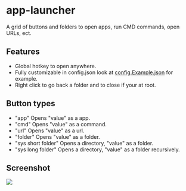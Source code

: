 # app-launcher
A grid of buttons and folders to open apps, run CMD commands, open URLs, ect.
## Features
* Global hotkey to open anywhere.
* Fully customizable in config.json look at [config.Example.json](https://github.com/ocboogie/app-launcher/blob/master/config.Example.json) for example.
* Right click to go back a folder and to close if your at root.

## Button types
* "app" Opens "value" as a app.
* "cmd" Opens "value" as a command.
* "url" Opens "value" as a url.
* "folder" Opens "value" as a folder.
* "sys short folder" Opens a directory, "value" as a folder.
* "sys long folder" Opens a directory, "value" as a folder recursively.

## Screenshot
![](http://i.imgur.com/6RwT4b0.png)
